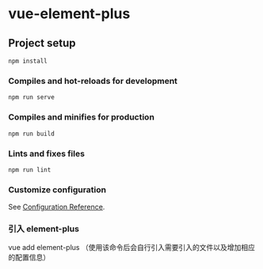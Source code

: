 # vue-element-plus

## Project setup

```
npm install
```

### Compiles and hot-reloads for development

```
npm run serve
```

### Compiles and minifies for production

```
npm run build
```

### Lints and fixes files

```
npm run lint
```

### Customize configuration

See [Configuration Reference](https://cli.vuejs.org/config/).

### 引入 element-plus

vue add element-plus
（使用该命令后会自行引入需要引入的文件以及增加相应的配置信息）
